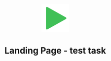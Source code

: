 <div align="center">
  <img src="./assets/png/play.png" alt="logo" width="18%">
  <h1>Landing Page - test task</h1>
</div>




